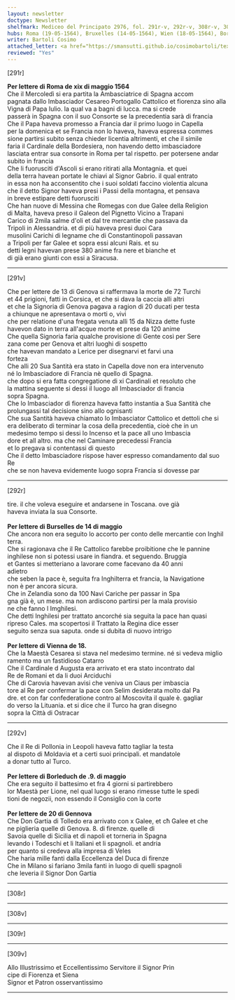 ```yaml
---
layout: newsletter
doctype: Newsletter
shelfmark: Mediceo del Principato 2976, fol. 291r-v, 292r-v, 308r-v, 309r-v
hubs: Roma (19-05-1564), Bruxelles (14-05-1564), Wien (18-05-1564), Bordeaux (09-05-1564), Genova (20-05-1564)
writer: Bartoli Cosimo
attached_letter: <a href="https://smansutti.github.io/cosimobartoli/texts/TBD/">TBD</a>
reviewed: "Yes"
---
```


[291r]  
  
  
  
<strong>Per lettere di Roma de xix di maggio 1564</strong>  
Che il Mercoledì si era partita la Ambasciatrice di Spagna accom  
pagnata dallo Imbasciador Cesareo Portogallo Cattolico et fiorenza sino alla  
Vigna di Papa Iulio. la qual va a bagni di lucca. ma si crede  
passerà in Spagna con il suo Consorte se la precedentia sarà di francia  
Che il Papa haveva promesso a Francia dar il primo luogo in Capella  
per la domenica et se Francia non lo haveva, haveva espressa commes  
sione partirsi subito senza chieder licentia altrimenti, et che il simile  
faria il Cardinale della Bordesiera, non havendo detto imbasciadore  
lasciata entrar sua consorte in Roma per tal rispetto. per potersene andar  
subito in francia  
Che li fuorusciti d'Ascoli si erano ritirati alla Montagnia. et quei  
della terra havean portate le chiavi al Signor Gabrio. il qual entrato  
in essa non ha acconsentito che i suoi soldati faccino violentia alcuna  
che il detto Signor haveva presi i Passi della montagna, et pensava  
in breve estipare detti fuorusciti  
Che han nuove di Messina che Romegas con due Galee della Religion  
di Malta, haveva preso il Galeon del Pignetto Vicino a Trapani  
Carico di 2mila salme d'oli et dal tre mercantie che passava da  
Tripoli in Alessandria. et di più haveva presi duoi Cara  
musolini Carichi di legname che di Constantinopoli passavan  
a Tripoli per far Galee et sopra essi alcuni Rais. et su  
detti legni havevan prese 380 anime fra nere et bianche et  
di già erano giunti con essi a Siracusa.  
  
---  

[291v]  
  
  
Che per lettere de 13 di Genova si raffermava la morte de 72  Turchi  
et 44  prigioni, fatti in Corsica, et che si dava la caccia alli altri  
et che la Signoria di Genova pagava a ragion di 20  ducati  per testa  
a chiunque ne apresentava o morti o, vivi  
che per relatione d'una fregata venuta alli 15 da Nizza dette fuste  
havevon dato in terra all'acque morte et prese da 120 anime  
Che quella Signoria faria qualche provisione di Gente così per Sere  
zana come per Genova et altri luoghi di sospetto  
che havevan mandato a Lerice per disegnarvi et farvi una  
forteza  
Che alli 20 Sua Santità era stato in Capella dove non era intervenuto  
né lo Imbasciadore di Francia nè quello di Spagna.  
che dopo si era fatta congregatione di xi Cardinali et resoluto che  
la mattina seguente si dessi il luogo all Imbasciador di francia  
sopra Spagna.  
Che lo Imbasciador di fiorenza haveva fatto instantia a Sua Santità che  
prolungassi tal decisione sino allo ognisanti  
Che sua Santità haveva chiamato lo Imbasciator Cattolico et dettoli che si  
era deliberato di terminar la cosa della precedentia, cioè che in un  
medesimo tempo si dessi lo Incenso et la pace all uno Imbascia  
dore et all altro. ma che nel Caminare precedessi Francia  
et lo pregava si contentassi di questo  
Che il detto Imbasciadore rispose haver espresso comandamento dal suo Re  
che se non haveva evidemente luogo sopra Francia si dovesse par  
  
---  

[292r]  
  
  
tire. il che voleva eseguire et andarsene in Toscana. ove già  
haveva inviata la sua Consorte.  
<br/><strong>Per lettere di Burselles de 14 di maggio</strong>  
Che ancora non era seguito lo accorto per conto delle mercantie con Inghil  
terra.  
Che si ragionava che il Re Cattolico farebbe proibitione che le pannine  
inghilese non si potessi usare in fiandra. et seguendo. Bruggia  
et Gantes si metteriano a lavorare come facevano da 40 anni  
adietro  
che seben la pace è, seguita fra Inghilterra et francia, la Navigatione  
non è per ancora sicura.  
Che in Zelandia sono da 100 Navi Cariche per passar in Spa  
gna già è, un mese. ma non ardiscono partirsi per la mala provisio  
ne che fanno l Imghilesi.  
Che detti Inghilesi per trattato ancorché sia seguita la pace han quasi  
ripreso Cales. ma scopertosi il Trattato la Regina dice esser  
seguito senza sua saputa. onde si dubita di nuovo intrigo  
<br/><strong>Per lettere di Vienna de 18.</strong>  
Che la Maestà Cesarea si stava nel medesimo termine. né si vedeva miglio  
ramento ma un fastidioso Catarro  
Che il Cardinale d Augusta era arrivato et era stato incontrato dal  
Re de Romani et da li duoi Arciduchi  
Che di Carovia havevan avisi che veniva un Ciaus per imbascia  
tore al Re per confermar la pace con Selim desiderata molto dal Pa  
dre. et con far confederatione contro al Moscovita il quale è. gagliar  
do verso la Lituania. et si dice che il Turco ha gran disegno  
sopra la Città di Ostracar  
  
---  

[292v]  
  
  
Che il Re di Pollonia in Leopoli haveva fatto tagliar la testa  
al dispoto di Moldavia et a certi suoi principali. et mandatole  
a donar tutto al Turco.  
<br/><strong>Per lettere di Borleduch de .9. di maggio</strong>  
Che era seguito il battesimo et fra 4 giorni si partirebbero  
lor Maestà per Lione, nel qual luogo si erano rimesse tutte le spedi  
tioni de negozii, non essendo il Consiglio con la corte  
<br/><strong>Per lettere de 20 di Gennova</strong>  
Che Don Gartia di Tolledo era arrivato con x Galee, et cħ Galee et che  
ne piglieria quelle di Genova. 8. di firenze. quelle di  
Savoia quelle di Sicilia et di napoli et torneria in Spagna  
levando i Todeschi et li Italiani et li spagnoli. et andria  
per quanto si credeva alla impresa di Veles  
Che haria mille fanti dalla Eccellenza del Duca di firenze  
Che in Milano si fariano 3mila fanti in luogo di quelli spagnoli  
che leveria il Signor Don Gartia  
  
---  

[308r]  
  
  
  
---  

[308v]  
  
  
  
---  

[309r]  
  
  
  
---  

[309v]  
  
  
Allo Illustrissimo et Eccellentissimo Servitore il Signor Prin  
cipe di Fiorenza et Siena  
Signor et Patron osservantissimo  
  
---  


